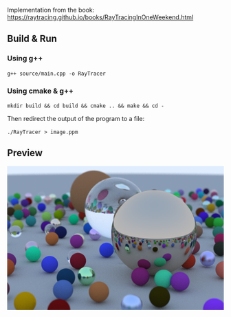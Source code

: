 Implementation from the book: https://raytracing.github.io/books/RayTracingInOneWeekend.html

## Build & Run

### Using g++

```
g++ source/main.cpp -o RayTracer
```

### Using cmake & g++
```
mkdir build && cd build && cmake .. && make && cd -
```

Then redirect the output of the program to a file:
```
./RayTracer > image.ppm
```

## Preview

![preview](https://github.com/VynDev/Ray-Tracer/blob/main/images/preview.png)

